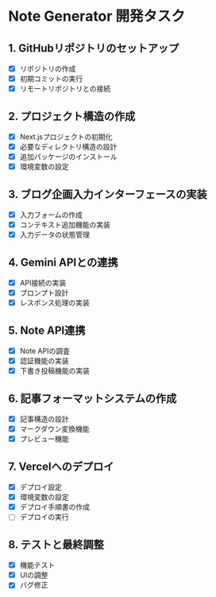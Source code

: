 # Note Generator 開発タスク

## 1. GitHubリポジトリのセットアップ
- [x] リポジトリの作成
- [x] 初期コミットの実行
- [x] リモートリポジトリとの接続

## 2. プロジェクト構造の作成
- [x] Next.jsプロジェクトの初期化
- [x] 必要なディレクトリ構造の設計
- [x] 追加パッケージのインストール
- [x] 環境変数の設定

## 3. ブログ企画入力インターフェースの実装
- [x] 入力フォームの作成
- [x] コンテキスト追加機能の実装
- [x] 入力データの状態管理

## 4. Gemini APIとの連携
- [x] API接続の実装
- [x] プロンプト設計
- [x] レスポンス処理の実装

## 5. Note API連携
- [x] Note APIの調査
- [x] 認証機能の実装
- [x] 下書き投稿機能の実装

## 6. 記事フォーマットシステムの作成
- [x] 記事構造の設計
- [x] マークダウン変換機能
- [x] プレビュー機能

## 7. Vercelへのデプロイ
- [x] デプロイ設定
- [x] 環境変数の設定
- [x] デプロイ手順書の作成
- [ ] デプロイの実行

## 8. テストと最終調整
- [x] 機能テスト
- [x] UIの調整
- [x] バグ修正
